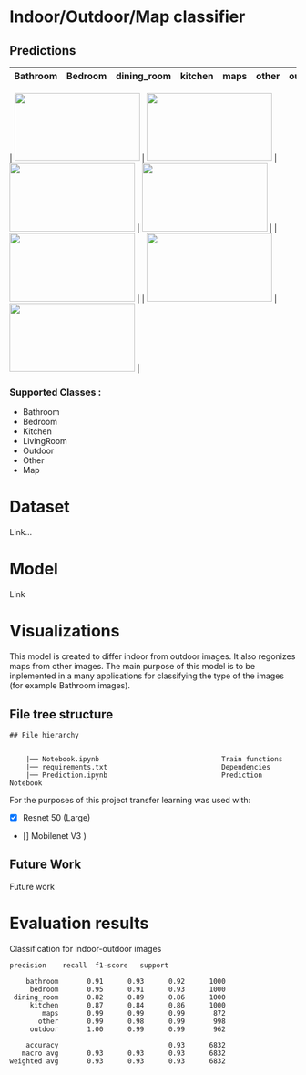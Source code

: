 # Indoor/Outdoor/Map classifier

## Predictions

| Bathroom | Bedroom | dining_room  | kitchen |maps | other | outdoor |
|:------: | :------: | :------: |:------: | :------: | :------: | :------: | 


| <img src="https://i2-prod.manchestereveningnews.co.uk/incoming/article18734591.ece/ALTERNATES/s1200c/1_254857696.jpg" width = 220px height = 120px > | <img src="https://media.istockphoto.com/photos/white-modern-bedroom-picture-id500120991" width = "220px" height = "120px" > |<img src="https://www.mydomaine.com/thmb/yDqpl0RLlsS-AslxDX9cav17RdA=/500x350/filters:no_upscale():max_bytes(150000):strip_icc()/cdn.cliqueinc.com__cache__posts__275260__modern-california-house-tour-275260-1545071142629-image.700x0c-0aaafe385afa49ebacc261ca3ed9c4f6.jpg" width = "220px" height = "120px" > | <img src="https://www.mydomaine.com/thmb/BDTs_CfbqrpvpgQ-YxWtjMawmv8=/500x350/filters:no_upscale():max_bytes(150000):strip_icc()/AuslandInteriors-bb94e66cf78c449eb8316d30f5f6b19a.jpg" width = 220px height = 120px > |
| <img src="https://www.google.com/maps/d/thumbnail?mid=1OyNxaAJ66dh23Kh5fMDhY2Xs5L4&hl=iw" width = 220px height = 120px > |
| <img src="https://assets-global.website-files.com/580ea75512564ed05c3a8455/59f4ce1cdefbd9000100e63c_hellosign-blog-header%20copy%20139.jpg" width = 220px height = 120px > | <img src="https://media.istockphoto.com/photos/colonial-style-house-picture-id1284097677?b=1&k=20&m=1284097677&s=170667a&w=0&h=1A7BkHG5OU4WCN7m22OOhvVmU21q4UsYVJPrS1kgcKI=" width = 220px height = 120px > |
### Supported Classes :
* Bathroom
* Bedroom
* Kitchen
* LivingRoom
* Outdoor
* Other
* Map

# Dataset
Link...

# Model 
Link
# Visualizations

This model is created to differ indoor from outdoor images. It also regonizes maps from other images. The main purpose of this model is to be inplemented in a many applications for classifying the type of the images (for example Bathroom images).

## File tree structure 

```
## File hierarchy
    

    |── Notebook.ipynb                              Train functions
    |── requirements.txt                            Dependencies
    |── Prediction.ipynb                            Prediction Notebook

```



For the purposes of this project transfer learning was used with: 
- [x] Resnet 50 (Large)
- [] Mobilenet V3 )

## Future Work

Future work

# Evaluation results
Classification for indoor-outdoor images

```
precision    recall  f1-score   support

    bathroom       0.91      0.93      0.92      1000
     bedroom       0.95      0.91      0.93      1000
 dining_room       0.82      0.89      0.86      1000
     kitchen       0.87      0.84      0.86      1000
        maps       0.99      0.99      0.99       872
       other       0.99      0.98      0.99       998
     outdoor       1.00      0.99      0.99       962

    accuracy                           0.93      6832
   macro avg       0.93      0.93      0.93      6832
weighted avg       0.93      0.93      0.93      6832
```

